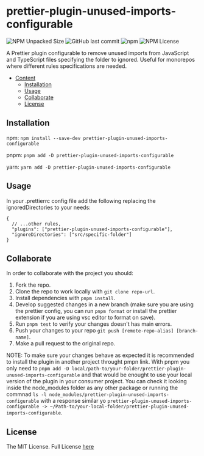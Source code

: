 # prettier-plugin-unused-imports-configurable

![NPM Unpacked Size](https://img.shields.io/npm/unpacked-size/prettier-plugin-unused-imports-configurable)
![GitHub last commit](https://img.shields.io/github/last-commit/Lisba/prettier-plugin-unused-imports-configurable)
![npm](https://img.shields.io/npm/dm/@lisba/prettier-plugin-unused-imports-configurable)
![NPM License](https://img.shields.io/npm/l/prettier-plugin-unused-imports-configurable)

A Prettier plugin configurable to remove unused imports from JavaScript and TypeScript files specifying the folder to ignored. Useful for monorepos where different rules specifications are needed.

- [Content]()
  - [Installation](#installation)
  - [Usage](#usage)
  - [Collaborate](#collaborate)
  - [License](#license)

## Installation

npm: `npm install --save-dev prettier-plugin-unused-imports-configurable`

pnpm: `pnpm add -D prettier-plugin-unused-imports-configurable`

yarn: `yarn add -D prettier-plugin-unused-imports-configurable`

## Usage

In your .prettierrc config file add the following replacing the ignoredDirectories to your needs:

```
{
  // ...other rules,
  "plugins": ["prettier-plugin-unused-imports-configurable"],
  "ignoreDirectories": ["src/specific-folder"]
}
```

## Collaborate

In order to collaborate with the project you should:

1. Fork the repo.
2. Clone the repo to work locally with `git clone repo-url`.
3. Install dependencies with `pnpm install`.
4. Develop suggested changes in a new branch (make sure you are using the prettier config, you can run `pnpm format` or install the prettier extension if you are using vsc editor to format on save).
5. Run `pnpm test` to verify your changes doesn't has main errors.
6. Push your changes to your repo `git push [remote-repo-alias] [branch-name]`.
7. Make a pull request to the original repo.

NOTE: To make sure your changes behave as expected it is recommended to install the plugin in another project throught pmpn link. With pnpm you only need to `pnpm add -D local/path-to/your-folder/prettier-plugin-unused-imports-configurable` and that would be enought to use your local version of the plugin in your consumer project. You can check it looking inside the node_modules folder as any other package or running the commnad `ls -l node_modules/prettier-plugin-unused-imports-configurable` with a response similar yo `prettier-plugin-unused-imports-configurable -> ~/Path-to/your-local-folder/prettier-plugin-unused-imports-configurable`.

## License

The MIT License. Full License [here](https://github.com/Lisba/prettier-plugin-unused-imports-configurable/blob/master/LICENSE)
